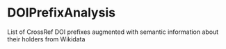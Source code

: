 # DOIPrefixAnalysis
List of CrossRef DOI prefixes augmented with semantic information about their holders from Wikidata
